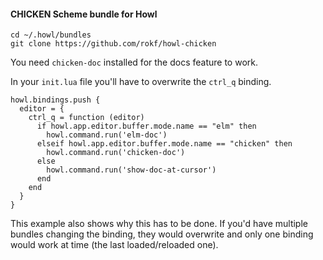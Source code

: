 #### CHICKEN Scheme bundle for Howl

```
cd ~/.howl/bundles
git clone https://github.com/rokf/howl-chicken
```

You need `chicken-doc` installed for the docs feature to work.

In your `init.lua` file you'll have to overwrite the `ctrl_q` binding.

```
howl.bindings.push {
  editor = {
    ctrl_q = function (editor)
      if howl.app.editor.buffer.mode.name == "elm" then
        howl.command.run('elm-doc')
      elseif howl.app.editor.buffer.mode.name == "chicken" then
        howl.command.run('chicken-doc')
      else
        howl.command.run('show-doc-at-cursor')
      end
    end
  }
}
```

This example also shows why this has to be done. If you'd have multiple bundles changing the binding,
they would overwrite and only one binding would work at time (the last loaded/reloaded one).
